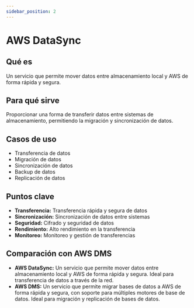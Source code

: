 ```yaml
---
sidebar_position: 2
---
```


# AWS DataSync

## Qué es
Un servicio que permite mover datos entre almacenamiento local y AWS de forma rápida y segura.

## Para qué sirve
Proporcionar una forma de transferir datos entre sistemas de almacenamiento, permitiendo la migración y sincronización de datos.

## Casos de uso
- Transferencia de datos
- Migración de datos
- Sincronización de datos
- Backup de datos
- Replicación de datos

## Puntos clave
- **Transferencia:** Transferencia rápida y segura de datos
- **Sincronización:** Sincronización de datos entre sistemas
- **Seguridad:** Cifrado y seguridad de datos
- **Rendimiento:** Alto rendimiento en la transferencia
- **Monitoreo:** Monitoreo y gestión de transferencias

## Comparación con AWS DMS
- **AWS DataSync:** Un servicio que permite mover datos entre almacenamiento local y AWS de forma rápida y segura. Ideal para transferencia de datos a través de la red.
- **AWS DMS:** Un servicio que permite migrar bases de datos a AWS de forma rápida y segura, con soporte para múltiples motores de base de datos. Ideal para migración y replicación de bases de datos. 